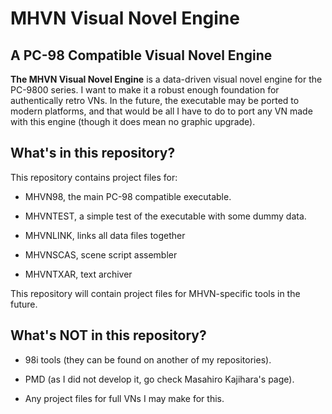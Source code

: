 # MHVN Visual Novel Engine

## A PC-98 Compatible Visual Novel Engine

**The MHVN Visual Novel Engine** is a data-driven visual novel engine for the PC-9800 series. I want to make it a robust enough foundation for authentically retro VNs. In the future, the executable may be ported to modern platforms, and that would be all I have to do to port any VN made with this engine (though it does mean no graphic upgrade).

## What's in this repository?

This repository contains project files for:

- MHVN98, the main PC-98 compatible executable.

- MHVNTEST, a simple test of the executable with some dummy data.

- MHVNLINK, links all data files together

- MHVNSCAS, scene script assembler

- MHVNTXAR, text archiver

This repository will contain project files for MHVN-specific tools in the future.

## What's NOT in this repository?

- 98i tools (they can be found on another of my repositories).

- PMD (as I did not develop it, go check Masahiro Kajihara's page).

- Any project files for full VNs I may make for this.